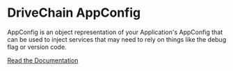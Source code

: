 DriveChain AppConfig
====================

AppConfig is an object representation of your Application's AppConfig that
can be used to inject services that may need to rely on things like the debug
flag or version code.

[Read the Documentation](http://drivechain.inkapplications.com/app-config)
